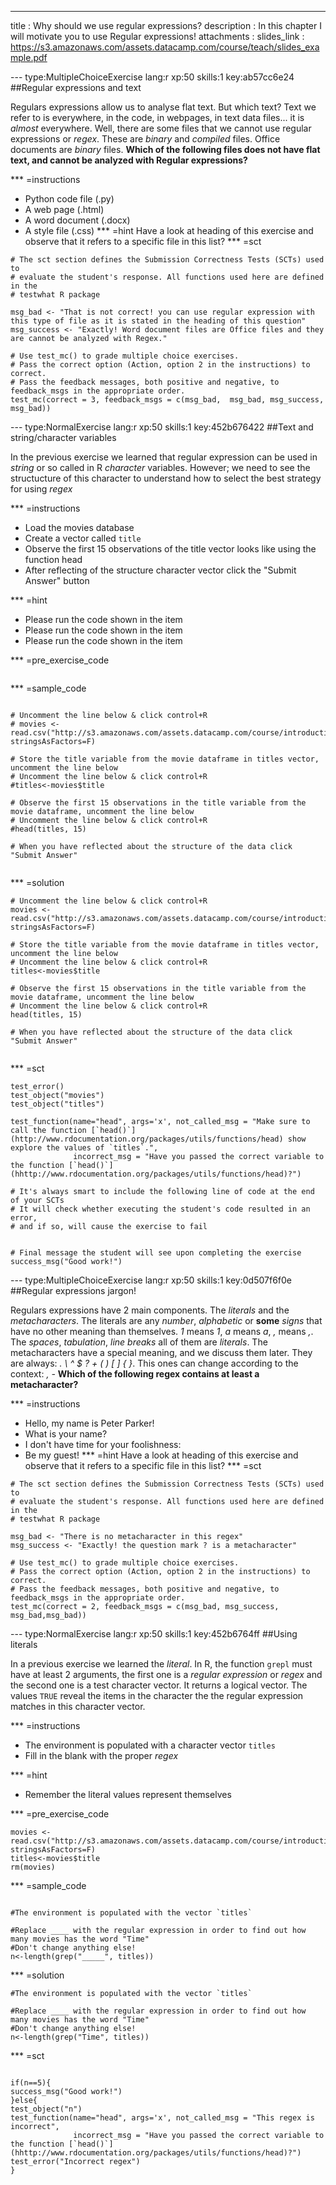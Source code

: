 ---
title       : Why should we use regular expressions?
description : In this chapter I will motivate you to use Regular expressions!
attachments :
  slides_link : https://s3.amazonaws.com/assets.datacamp.com/course/teach/slides_example.pdf

--- type:MultipleChoiceExercise lang:r xp:50 skills:1 key:ab57cc6e24
##Regular expressions and text

Regulars expressions allow us to analyse flat text. But which text? Text we refer to is everywhere, in the code, in webpages, in text data files... it is *almost* everywhere. Well, there are some files that we cannot use regular expressions or *regex*. These are *binary* and *compiled* files. Office documents are *binary* files. 
**Which of the following files does not have flat text, and cannot be analyzed with Regular expressions?**

*** =instructions
- Python code file (.py)
- A web page (.html)
- A word document (.docx)
- A style file (.css)
*** =hint
Have a look at heading of this exercise and observe that it refers to a specific file in this list?
*** =sct
```{r}
# The sct section defines the Submission Correctness Tests (SCTs) used to
# evaluate the student's response. All functions used here are defined in the 
# testwhat R package

msg_bad <- "That is not correct! you can use regular expression with this type of file as it is stated in the heading of this question"
msg_success <- "Exactly! Word document files are Office files and they are cannot be analyzed with Regex."

# Use test_mc() to grade multiple choice exercises. 
# Pass the correct option (Action, option 2 in the instructions) to correct.
# Pass the feedback messages, both positive and negative, to feedback_msgs in the appropriate order.
test_mc(correct = 3, feedback_msgs = c(msg_bad,  msg_bad, msg_success, msg_bad)) 
```

--- type:NormalExercise lang:r xp:50 skills:1 key:452b676422
##Text and string/character variables

In the previous exercise we learned that regular expression can be used in *string* or so called in R *character* variables. However; we need to see the structucture of this character to understand how to select the best strategy for using *regex*

*** =instructions
- Load the movies database 
- Create a vector called `title`
- Observe the first 15 observations of the title vector looks like using the function head
- After reflecting of the structure character vector click the "Submit Answer" button


*** =hint
- Please run the code shown in the item
- Please run the code shown in the item
- Please run the code shown in the item

*** =pre_exercise_code
```{r}
```
*** =sample_code
```{r}

# Uncomment the line below & click control+R
# movies <- read.csv("http://s3.amazonaws.com/assets.datacamp.com/course/introduction_to_r/movies.csv", stringsAsFactors=F)

# Store the title variable from the movie dataframe in titles vector, uncomment the line below
# Uncomment the line below & click control+R
#titles<-movies$title

# Observe the first 15 observations in the title variable from the movie dataframe, uncomment the line below
# Uncomment the line below & click control+R
#head(titles, 15)

# When you have reflected about the structure of the data click "Submit Answer"


```

*** =solution
```{r}
# Uncomment the line below & click control+R
movies <- read.csv("http://s3.amazonaws.com/assets.datacamp.com/course/introduction_to_r/movies.csv", stringsAsFactors=F)

# Store the title variable from the movie dataframe in titles vector, uncomment the line below
# Uncomment the line below & click control+R
titles<-movies$title

# Observe the first 15 observations in the title variable from the movie dataframe, uncomment the line below
# Uncomment the line below & click control+R
head(titles, 15)

# When you have reflected about the structure of the data click "Submit Answer"


```

*** =sct
```{r}
test_error()
test_object("movies")
test_object("titles")

test_function(name="head", args='x', not_called_msg = "Make sure to call the function [`head()`](http://www.rdocumentation.org/packages/utils/functions/head) show explore the values of `titles`.",
              incorrect_msg = "Have you passed the correct variable to the function [`head()`](hhttp://www.rdocumentation.org/packages/utils/functions/head)?")   

# It's always smart to include the following line of code at the end of your SCTs
# It will check whether executing the student's code resulted in an error, 
# and if so, will cause the exercise to fail


# Final message the student will see upon completing the exercise
success_msg("Good work!")
```
--- type:MultipleChoiceExercise lang:r xp:50 skills:1 key:0d507f6f0e
##Regular expressions jargon!

Regulars expressions have 2 main components. The *literals* and the *metacharacters*. The literals are any *number*, *alphabetic* or **some** *signs* that have no other meaning than themselves. *1* means *1*, *a* means *a*, *,* means *,*. The *spaces*, *tabulation*, *line breaks* all of them are *literals*. The metacharacters have a special meaning, and we discuss them later. They are always: *.  \  ^  $  ?  +  ( )  [ ]  { }*. This ones can change according to the context: *, -*
**Which of the following regex contains at least a metacharacter?**

*** =instructions
- Hello, my name is Peter Parker!
- What is your name?
- I don't have time for your foolishness: 
- Be my guest!
*** =hint
Have a look at heading of this exercise and observe that it refers to a specific file in this list?
*** =sct
```{r}
# The sct section defines the Submission Correctness Tests (SCTs) used to
# evaluate the student's response. All functions used here are defined in the 
# testwhat R package

msg_bad <- "There is no metacharacter in this regex"
msg_success <- "Exactly! the question mark ? is a metacharacter"

# Use test_mc() to grade multiple choice exercises. 
# Pass the correct option (Action, option 2 in the instructions) to correct.
# Pass the feedback messages, both positive and negative, to feedback_msgs in the appropriate order.
test_mc(correct = 2, feedback_msgs = c(msg_bad, msg_success, msg_bad,msg_bad)) 
```

--- type:NormalExercise lang:r xp:50 skills:1 key:452b6764ff
##Using literals

In a previous exercise we learned the *literal*. In R, the function `grepl` must have at least 2 arguments, the first one is a *regular expression* or *regex* and the second one is a test character vector. It returns a logical vector. The values `TRUE` reveal the items in the character the the regular expression matches in this character vector.

*** =instructions
- The environment is populated with a character vector `titles`
- Fill in the blank with the proper *regex*


*** =hint
- Remember the literal values represent themselves


*** =pre_exercise_code
```{r}
movies <- read.csv("http://s3.amazonaws.com/assets.datacamp.com/course/introduction_to_r/movies.csv", stringsAsFactors=F)
titles<-movies$title
rm(movies)

```
*** =sample_code
```{r}

#The environment is populated with the vector `titles`

#Replace ____ with the regular expression in order to find out how many movies has the word "Time"
#Don't change anything else!
n<-length(grep("_____", titles))

```

*** =solution
```{r}
#The environment is populated with the vector `titles`

#Replace ____ with the regular expression in order to find out how many movies has the word "Time"
#Don't change anything else!
n<-length(grep("Time", titles))

```

*** =sct
```{r}

if(n==5){
success_msg("Good work!")
}else{
test_object("n")
test_function(name="head", args='x', not_called_msg = "This regex is incorrect",
              incorrect_msg = "Have you passed the correct variable to the function [`head()`](hhttp://www.rdocumentation.org/packages/utils/functions/head)?") 
test_error("Incorrect regex")
}
```
